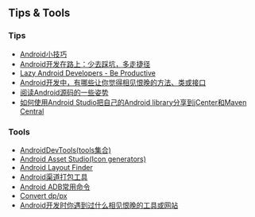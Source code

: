 ## Tips & Tools

### Tips

- [Android小技巧][tips1]
- [Android开发在路上：少去踩坑，多走捷径][tips2]
- [Lazy Android Developers - Be Productive][tips3]
- [Android开发中，有哪些让你觉得相见恨晚的方法、类或接口][tips4]
- [阅读Android源码的一些姿势][tips5]
- [如何使用Android Studio把自己的Android library分享到jCenter和Maven Central][tips6]
 


### Tools

- [AndroidDevTools(tools集合)][tools1]  
- [Android Asset Studio(Icon generators)][tools2]
- [Android Layout Finder][tools3]
- [Android渠道打包工具][tools4]
- [Android ADB常用命令][tools5]
- [Convert dp/px][tools6]
- [Android开发时你遇到过什么相见恨晚的工具或网站][tools7]





[tips1]: http://android.jobbole.com/80645/
[tips2]: http://djt.qq.com/article/view/1193
[tips3]: https://speakerdeck.com/pareshmayani/lazy-android-developers-be-productive
[tips4]: https://www.zhihu.com/question/33636939
[tips5]: http://zhuanlan.zhihu.com/kaede/20564614
[tips6]: http://www.jcodecraeer.com/a/anzhuokaifa/androidkaifa/2015/0623/3097.html


[tools1]: http://www.androiddevtools.cn/
[tools2]: http://romannurik.github.io/AndroidAssetStudio/
[tools3]: https://www.buzzingandroid.com/tools/android-layout-finder/
[tools4]: https://github.com/mcxiaoke/gradle-packer-plugin
[tools5]: http://blog.jobbole.com/61592/
[tools6]: http://androidpixels.net/
[tools7]: https://www.zhihu.com/question/27140400